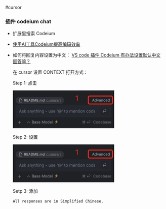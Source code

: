#cursor

### 插件 codeium chat 
- 扩展里搜索 Codeium
- [使用AI工具Codeium提高编码效率](https://juejin.cn/post/7366062210932867126)
- 如何将回复内容设置为中文：
  [VS code 插件 Codeium 有办法设置默认中文回答嘛？](https://linux.do/t/topic/194227)

  在 cursor 设置 CONTEXT 打开方式：
  
  Step 1: 点击
  
  <img src="./assets/1734329823809.jpg">
  
  Step 2: 设置
  
  <img src="./assets/1734329823809.jpg">
  
  Setp 3: 添加
  
  ```
  All responses are in Simplified Chinese.
  ```
